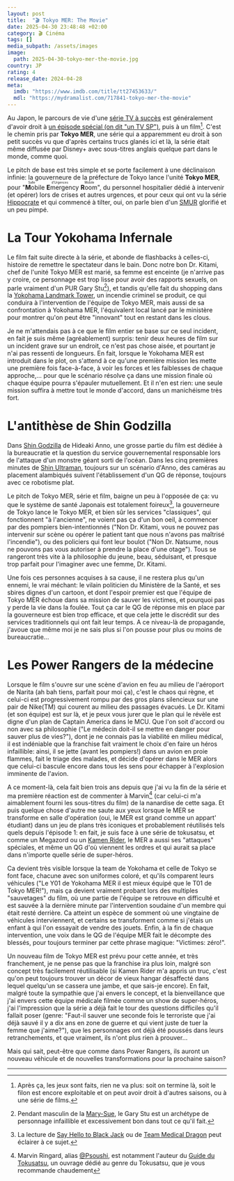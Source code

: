 ```yaml
---
layout: post
title:  "🎬 Tokyo MER: The Movie"
date: 2025-04-30 23:48:48 +02:00
category: 🎬 Cinéma
tags: []
media_subpath: /assets/images
image:
  path: 2025-04-30-tokyo-mer-the-movie.jpg
country: JP
rating: 4
release_date: 2024-04-28
meta:
  imdb: "https://www.imdb.com/title/tt27453633/"
  mdl: "https://mydramalist.com/717841-tokyo-mer-the-movie"
---
```


Au Japon, le parcours de vie d'une [série TV à succès](https://mydramalist.com/699035-tokyo-mer) est généralement d'avoir droit à [un épisode spécial (on dit "un TV SP")](https://mydramalist.com/744811-tokyo-mer-sp), puis à un film[^1]. C'est le chemin pris par **Tokyo MER**, une série qui a apparemment eu droit à son petit succès vu que d'après certains trucs glanés ici et là, la série était même diffusée par Disney+ avec sous-titres anglais quelque part dans le monde, comme quoi.

Le pitch de base est très simple et se porte facilement à une déclinaison infinie: la gouverneure de la préfecture de Tokyo lance l'unité **Tokyo MER**, pour "<ruby>**M**obile **E**mergency **R**oom<rt>Salle d'Urgences Mobile</rt></ruby>", du personnel hospitalier dédié à intervenir (et opérer) lors de crises et autres urgences, et pour ceux qui ont vu la série [<i class="fab fa-wikipedia-w"></i> Hippocrate](https://fr.wikipedia.org/wiki/Hippocrate_(s%C3%A9rie_t%C3%A9l%C3%A9vis%C3%A9e)) et qui commencé à tilter, oui, on parle bien d'un [<i class="fab fa-wikipedia-w"></i> SMUR](https://fr.wikipedia.org/wiki/Structure_mobile_d%27urgence_et_de_r%C3%A9animation) glorifié et un peu pimpé.

# La Tour Yokohama Infernale

Le film fait suite directe à la série, et abonde de flashbacks à celles-ci, histoire de remettre le spectateur dans le bain. Donc notre bon Dr. Kitami, chef de l'unité Tokyo MER est marié, sa femme est enceinte (je n'arrive pas y croire, ce personnage est trop lisse pour avoir des rapports sexuels, on parle vraiment d'un PUR Gary Stu[^2]), et tandis qu'elle fait du shopping dans la [<i class="fab fa-wikipedia-w"></i> Yokohama Landmark Tower](https://fr.wikipedia.org/wiki/Landmark_Tower), un incendie criminel se produit, ce qui conduira à l'intervention de l'équipe de Tokyo MER, mais aussi de sa confrontation à Yokohama MER, l'équivalent local lancé par le ministère pour montrer qu'on peut être "innovant" tout en restant dans les clous.

Je ne m'attendais pas à ce que le film entier se base sur ce seul incident, en fait je suis même (agréablement) surpris: tenir deux heures de film sur un incident grave sur un endroit, ce n'est pas chose aisée, et pourtant je n'ai pas ressenti de longueurs. En fait, lorsque le Yokohama MER est introduit dans le plot, on s'attend à ce qu'une première mission les mette une première fois face-à-face, à voir les forces et les faiblesses de chaque approche,... pour que le scénario résolve ça dans une mission finale où chaque équipe pourra s'épauler mutuellement. Et il n'en est rien: une seule mission suffira à mettre tout le monde d'accord, dans un manichéisme très fort.

# L'antithèse de Shin Godzilla

Dans [<i class="fab fa-wikipedia-w"></i> Shin Godzilla](https://fr.wikipedia.org/wiki/Godzilla_Resurgence) de Hideaki Anno, une grosse partie du film est dédiée à la bureaucratie et la question du service gouvernemental responsable lors de l'attaque d'un monstre géant sorti de l'océan. Dans les cinq premières minutes de [<i class="fab fa-wikipedia-w"></i> Shin Ultraman](https://fr.wikipedia.org/wiki/Shin_Ultraman), toujours sur un scénario d'Anno, des caméras au placement alambiqués suivent l'établissement d'un QG de réponse, toujours avec ce robotisme plat.

Le pitch de Tokyo MER, série et film, baigne un peu à l'opposée de ça: vu que le système de santé Japonais est totalement foireux[^3], la gouverneure de Tokyo lance le Tokyo MER, et bien sûr les services "classiques", qui fonctionnent "à l'ancienne", ne voient pas ça d'un bon oeil, à commencer par des pompiers bien-intentionnés ("Non Dr. Kitami, vous ne pouvez pas intervenir sur scène ou opérer le patient tant que nous n'avons pas maîtrisé l'incendie"), ou des policiers qui font leur boulot ("Non Dr. Natsume, nous ne pouvons pas vous autoriser à prendre la place d'une otage"). Tous se rangeront très vite à la philosophie du jeune, beau, séduisant, et presque trop parfait pour l'imaginer avec une femme, Dr. Kitami.

Une fois ces personnes acquises à sa cause, il ne restera plus qu'un ennemi, le vrai méchant: le vilain politicien du Ministère de la Santé, et ses sbires dignes d'un cartoon, et dont l'espoir premier est que l'équipe de Tokyo MER échoue dans sa mission de sauver les victimes, et pourquoi pas y perde la vie dans la foulée. Tout ça car le QG de réponse mis en place par la gouverneure est bien trop efficace, et que cela jette le discrédit sur des services traditionnels qui ont fait leur temps. A ce niveau-là de propagande, j'avoue que même moi je ne sais plus si l'on pousse pour plus ou moins de bureaucratie...

# Les Power Rangers de la médecine

Lorsque le film s'ouvre sur une scène d'avion en feu au milieu de l'aéroport de Narita (ah bah tiens, parfait pour moi ça), c'est le chaos qui règne, et celui-ci est progressivement rompu par des gros plans silencieux sur une pair de Nike(TM) qui courent au milieu des passages évacués. Le Dr. Kitami (et son équipe) est sur là, et je peux vous jurer que le plan qui le révèle est digne d'un plan de Captain America dans le MCU. Que l'on soit d'accord ou non avec sa philosophie ("Le médecin doit-il se mettre en danger pour sauver plus de vies?"), dont je ne connais pas la viabilité en milieu médical, il est indéniable que la franchise fait vraiment le choix d'en faire un héros infaillible: ainsi, il se jette (avant les pompiers!) dans un avion en proie flammes, fait le triage des malades, et décide d'opérer dans le MER alors que celui-ci bascule encore dans tous les sens pour échapper à l'explosion imminente de l'avion.

A ce moment-là, cela fait bien trois ans depuis que j'ai vu la fin de la série et ma première réaction est de commenter à Marvin[^4] (car celui-ci m'a aimablement fourni les sous-titres du film) de la nanardise de cette saga. Et puis quelque chose d'autre me saute aux yeux lorsque le MER se transforme en salle d'opération (oui, le MER est grand comme un appart' étudiant) dans un jeu de plans très iconiques et probablement réutilisés tels quels depuis l'épisode 1: en fait, je suis face à une série de tokusatsu, et comme un Megazord ou un [Kamen Rider](/posts/kamen-rider-kuuga/), le MER a aussi ses "attaques" spéciales, et même un QG d'où viennent les ordres et qui aurait sa place dans n'importe quelle série de super-héros.

Ca devient très visible lorsque la team de Yokohama et celle de Tokyo se font face, chacune avec son uniformes coloré, et qu'ils comparent leurs véhicules ("Le Y01 de Yokohama MER il est mieux équipé que le T01 de Tokyo MER!"), mais ça devient vraiment probant lors des multiples "sauvetages" du film, où une partie de l'équipe se retrouve en difficulté et est sauvée à la dernière minute par l'intervention soudaine d'un membre qui était resté derrière. Ca atteint un espèce de somment où une vingtaine de véhicules interviennent, et certains se transforment comme si j'étais un enfant à qui l'on essayait de vendre des jouets. Enfin, à la fin de chaque intervention, une voix dans le QG de l'équipe MER fait le décompte des blessés, pour toujours terminer par cette phrase magique: "Victimes: zéro!".

Un nouveau film de Tokyo MER est prévu pour cette année, et très franchement, je ne pense pas que la franchise ira plus loin, malgré son concept très facilement réutilisable (si Kamen Rider m'a appris un truc, c'est qu'on peut toujours trouver un décor de vieux hangar désaffecté dans lequel quelqu'un se cassera une jambe, et que sais-je encore). En fait, malgré toute la sympathie que j'ai envers le concept, et la bienveillance que j'ai envers cette équipe médicale filmée comme un show de super-héros, j'ai l'impression que la série a déjà fait le tour des questions difficiles qu'il fallait poser (genre: "Faut-il sauver une seconde fois le terroriste que j'ai déjà sauvé il y a dix ans en zone de guerre et qui vient juste de tuer la femme que j'aime?"), que les personnages ont déjà été poussés dans leurs retranchements, et que vraiment, ils n'ont plus rien à prouver...

Mais qui sait, peut-être que comme dans Power Rangers, ils auront un nouveau véhicule et de nouvelles transformations pour la prochaine saison?

* * *
[^1]: Après ça, les jeux sont faits, rien ne va plus: soit on termine là, soit le filon est encore exploitable et on peut avoir droit à d'autres saisons, ou à une série de films.
[^2]: Pendant masculin de la [<i class="fab fa-wikipedia-w"></i> Mary-Sue](https://fr.wikipedia.org/wiki/Mary-Sue), le Gary Stu est un archétype de personnage infaillible et excessivement bon dans tout ce qu'il fait.
[^3]: La lecture de [<i class="fab fa-wikipedia-w"></i> Say Hello to Black Jack](https://fr.wikipedia.org/wiki/Say_Hello_to_Black_Jack) ou de [<i class="fab fa-wikipedia-w"></i> Team Medical Dragon](https://fr.wikipedia.org/wiki/Team_Medical_Dragon) peut éclairer à ce sujet.
[^4]: Marvin Ringard, alias [<i class="fab fa-x-twitter"></i> @Psoushi](https://x.com/Psoushi), est notamment l'auteur du [Guide du Tokusatsu](https://ynnis-editions.fr/products/le-guide-du-tokusatsu), un ouvrage dédié au genre du Tokusatsu, que je vous recommande chaudement
